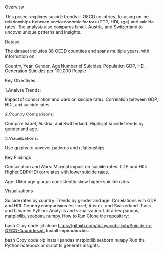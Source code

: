 
Overview

This project explores suicide trends in OECD countries, focusing on the relationships between socioeconomic factors (GDP, HDI, age) and suicide rates. The analysis also compares Israel, Austria, and Switzerland to uncover unique patterns and insights.


Dataset

The dataset includes 38 OECD countries and spans multiple years, with information on:

Country, Year, Gender, Age
Number of Suicides, Population
GDP, HDI, Generation
Suicides per 100,000 People

Key Objectives

1.Analyze Trends:

Impact of conscription and wars on suicide rates.
Correlation between GDP, HDI, and suicide rates.

2.Country Comparisons:

Compare Israel, Austria, and Switzerland.
Highlight suicide trends by gender and age.

3.Visualizations:

Use graphs to uncover patterns and relationships.

Key Findings

Conscription and Wars: Minimal impact on suicide rates.
GDP and HDI: Higher GDP/HDI correlates with lower suicide rates.

Age: Older age groups consistently show higher suicide rates.

Visualizations

Suicide rates by country.
Trends by gender and age.
Correlations with GDP and HDI.
Country comparisons for Israel, Austria, and Switzerland.
Tools and Libraries
Python: Analysis and visualization.
Libraries: pandas, matplotlib, seaborn, numpy.
How to Run
Clone the repository:

bash
Copy code
git clone https://github.com/idanyacobi-hub/Suicide-in-OECD-Countries.git
Install dependencies:

bash
Copy code
pip install pandas matplotlib seaborn numpy
Run the Python notebook or script to generate insights.
